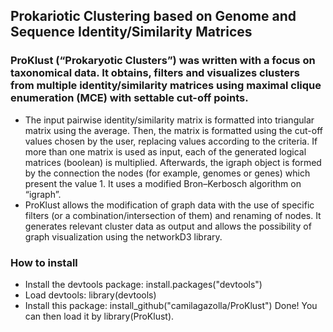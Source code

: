 ## Prokariotic Clustering based on Genome and Sequence Identity/Similarity Matrices

### ProKlust (“Prokaryotic Clusters”) was written with a focus on taxonomical data. It obtains, filters and visualizes clusters from multiple identity/similarity matrices using maximal clique enumeration (MCE) with settable cut-off points.

- The input pairwise identity/similarity matrix is formatted into triangular matrix using the average. Then, the matrix is formatted using the cut-off values chosen by the user, replacing values according to the criteria. If more than one matrix is used as input, each of the generated logical matrices (boolean) is multiplied. Afterwards, the igraph object is formed by the connection the nodes (for example, genomes or genes) which present the value 1. It uses a modified Bron–Kerbosch algorithm on “igraph”. 
- ProKlust allows the modification of graph data with the use of specific filters (or a combination/intersection of them) and renaming of nodes. It generates relevant cluster data as output and allows the possibility of graph visualization using the networkD3 library.

### How to install

- Install the devtools package: install.packages("devtools")
- Load devtools: library(devtools)
- Install this package: install_github("camilagazolla/ProKlust")
Done! You can then load it by library(ProKlust).
